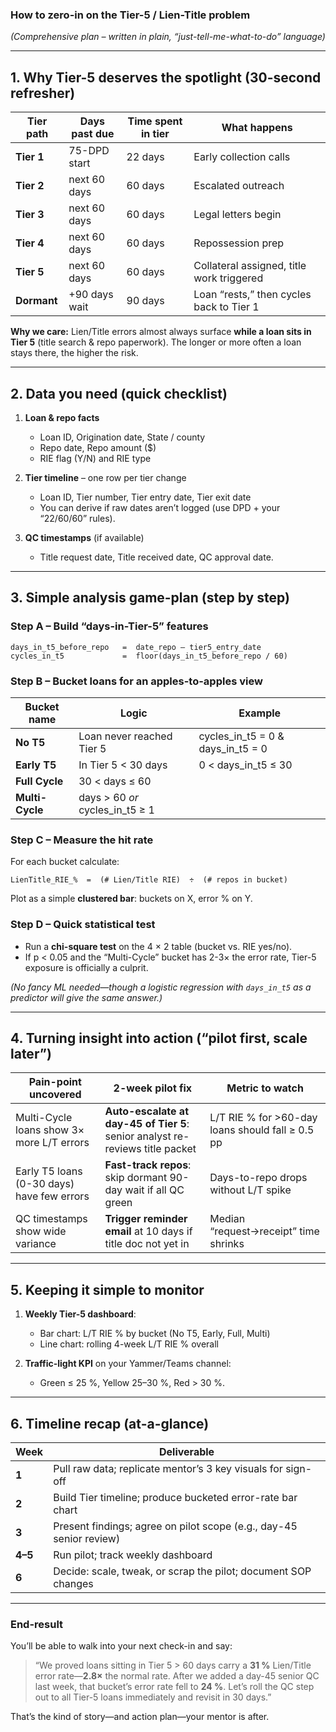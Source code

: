 ### How to zero-in on the Tier-5 / Lien-Title problem

*(Comprehensive plan – written in plain, “just-tell-me-what-to-do” language)*

---

## 1. Why Tier-5 deserves the spotlight (30-second refresher)

| Tier path   | Days past due | Time spent in tier | What happens                              |
| ----------- | ------------- | ------------------ | ----------------------------------------- |
| **Tier 1**  | 75-DPD start  | 22 days            | Early collection calls                    |
| **Tier 2**  | next 60 days  | 60 days            | Escalated outreach                        |
| **Tier 3**  | next 60 days  | 60 days            | Legal letters begin                       |
| **Tier 4**  | next 60 days  | 60 days            | Repossession prep                         |
| **Tier 5**  | next 60 days  | 60 days            | Collateral assigned, title work triggered |
| **Dormant** | +90 days wait | 90 days            | Loan “rests,” then cycles back to Tier 1  |

**Why we care:**
Lien/Title errors almost always surface **while a loan sits in Tier 5** (title search & repo paperwork). The longer or more often a loan stays there, the higher the risk.

---

## 2. Data you need (quick checklist)

1. **Loan & repo facts**

   * Loan ID, Origination date, State / county
   * Repo date, Repo amount (\$)
   * RIE flag (Y/N) and RIE type
2. **Tier timeline** – one row per tier change

   * Loan ID, Tier number, Tier entry date, Tier exit date
   * You can derive if raw dates aren’t logged (use DPD + your “22/60/60” rules).
3. **QC timestamps** (if available)

   * Title request date, Title received date, QC approval date.

---

## 3. Simple analysis game-plan (step by step)

### Step A – Build “days-in-Tier-5” features

```text
days_in_t5_before_repo   =  date_repo – tier5_entry_date
cycles_in_t5             =  floor(days_in_t5_before_repo / 60)
```

### Step B – Bucket loans for an apples-to-apples view

| Bucket name     | Logic                             | Example                               |
| --------------- | --------------------------------- | ------------------------------------- |
| **No T5**       | Loan never reached Tier 5         | cycles\_in\_t5 = 0 & days\_in\_t5 = 0 |
| **Early T5**    | In Tier 5 < 30 days               | 0 < days\_in\_t5 ≤ 30                 |
| **Full Cycle**  | 30 < days ≤ 60                    |                                       |
| **Multi-Cycle** | days > 60 *or* cycles\_in\_t5 ≥ 1 |                                       |

### Step C – Measure the hit rate

For each bucket calculate:

```text
LienTitle_RIE_%  =  (# Lien/Title RIE)  ÷  (# repos in bucket)
```

Plot as a simple **clustered bar**: buckets on X, error % on Y.

### Step D – Quick statistical test

* Run a **chi-square test** on the 4 × 2 table (bucket vs. RIE yes/no).
* If p < 0.05 and the “Multi-Cycle” bucket has 2-3× the error rate, Tier-5 exposure is officially a culprit.

*(No fancy ML needed—though a logistic regression with `days_in_t5` as a predictor will give the same answer.)*

---

## 4. Turning insight into action (“pilot first, scale later”)

| Pain-point uncovered                       | 2-week pilot fix                                                              | Metric to watch                                  |
| ------------------------------------------ | ----------------------------------------------------------------------------- | ------------------------------------------------ |
| Multi-Cycle loans show 3× more L/T errors  | **Auto-escalate at day-45 of Tier 5**: senior analyst re-reviews title packet | L/T RIE % for >60-day loans should fall ≥ 0.5 pp |
| Early T5 loans (0-30 days) have few errors | **Fast-track repos**: skip dormant 90-day wait if all QC green                | Days-to-repo drops without L/T spike             |
| QC timestamps show wide variance           | **Trigger reminder email** at 10 days if title doc not yet in                 | Median “request→receipt” time shrinks            |

---

## 5. Keeping it simple to monitor

1. **Weekly Tier-5 dashboard**:

   * Bar chart: L/T RIE % by bucket (No T5, Early, Full, Multi)
   * Line chart: rolling 4-week L/T RIE % overall
2. **Traffic-light KPI** on your Yammer/Teams channel:

   * Green ≤ 25 %, Yellow 25–30 %, Red > 30 %.

---

## 6. Timeline recap (at-a-glance)

| Week    | Deliverable                                                         |
| ------- | ------------------------------------------------------------------- |
| **1**   | Pull raw data; replicate mentor’s 3 key visuals for sign-off        |
| **2**   | Build Tier timeline; produce bucketed error-rate bar chart          |
| **3**   | Present findings; agree on pilot scope (e.g., day-45 senior review) |
| **4–5** | Run pilot; track weekly dashboard                                   |
| **6**   | Decide: scale, tweak, or scrap the pilot; document SOP changes      |

---

### End-result

You’ll be able to walk into your next check-in and say:

> “We proved loans sitting in Tier 5 > 60 days carry a **31 %** Lien/Title error rate—**2.8×** the normal rate. After we added a day-45 senior QC last week, that bucket’s error rate fell to **24 %**. Let’s roll the QC step out to all Tier-5 loans immediately and revisit in 30 days.”

That’s the kind of story—and action plan—your mentor is after.
